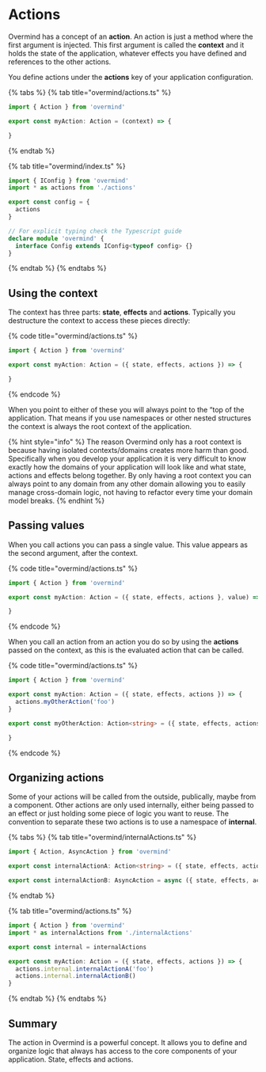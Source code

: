 # Actions

Overmind has a concept of an **action**. An action is just a method where the first argument is injected. This first argument is called the **context** and it holds the state of the application, whatever effects you have defined and references to the other actions.

You define actions under the **actions** key of your application configuration.

{% tabs %}
{% tab title="overmind/actions.ts" %}
```typescript
import { Action } from 'overmind'

export const myAction: Action = (context) => {

}
```
{% endtab %}

{% tab title="overmind/index.ts" %}
```typescript
import { IConfig } from 'overmind'
import * as actions from './actions'

export const config = {
  actions
}

// For explicit typing check the Typescript guide
declare module 'overmind' {
  interface Config extends IConfig<typeof config> {}
}
```
{% endtab %}
{% endtabs %}

## Using the context

The context has three parts: **state**, **effects** and **actions**. Typically you destructure the context to access these pieces directly:

{% code title="overmind/actions.ts" %}
```typescript
import { Action } from 'overmind'

export const myAction: Action = ({ state, effects, actions }) => {

}
```
{% endcode %}

When you point to either of these you will always point to the “top of the application. That means if you use namespaces or other nested structures the context is always the root context of the application.

{% hint style="info" %}
The reason Overmind only has a root context is because having isolated contexts/domains creates more harm than good. Specifically when you develop your application it is very difficult to know exactly how the domains of your application will look like and what state, actions and effects belong together. By only having a root context you can always point to any domain from any other domain allowing you to easily manage cross-domain logic, not having to refactor every time your domain model breaks.
{% endhint %}

## Passing values

When you call actions you can pass a single value. This value appears as the second argument, after the context.

{% code title="overmind/actions.ts" %}
```typescript
import { Action } from 'overmind'

export const myAction: Action = ({ state, effects, actions }, value) => {

}
```
{% endcode %}

When you call an action from an action you do so by using the **actions** passed on the context, as this is the evaluated action that can be called.

{% code title="overmind/actions.ts" %}
```typescript
import { Action } from 'overmind'

export const myAction: Action = ({ state, effects, actions }) => {
  actions.myOtherAction('foo')
}

export const myOtherAction: Action<string> = ({ state, effects, actions }, value) {

}
```
{% endcode %}

## Organizing actions

Some of your actions will be called from the outside, publically, maybe from a component. Other actions are only used internally, either being passed to an effect or just holding some piece of logic you want to reuse. The convention to separate these two actions is to use a namespace of **internal**.

{% tabs %}
{% tab title="overmind/internalActions.ts" %}
```typescript
import { Action, AsyncAction } from 'overmind'

export const internalActionA: Action<string> = ({ state, effects, actions }, value) {}

export const internalActionB: AsyncAction = async ({ state, effects, actions }) {}
```
{% endtab %}

{% tab title="overmind/actions.ts" %}
```typescript
import { Action } from 'overmind'
import * as internalActions from './internalActions'

export const internal = internalActions

export const myAction: Action = ({ state, effects, actions }) => {
  actions.internal.internalActionA('foo')
  actions.internal.internalActionB()
}
```
{% endtab %}
{% endtabs %}

## Summary

The action in Overmind is a powerful concept. It allows you to define and organize logic that always has access to the core components of your application. State, effects and actions.

